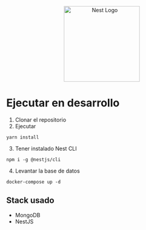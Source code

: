 <p align="center">
  <a href="http://nestjs.com/" target="blank"><img src="https://nestjs.com/img/logo-small.svg" width="200" alt="Nest Logo" /></a>
</p>

# Ejecutar en desarrollo

1. Clonar el repositorio
2. Ejecutar
```
yarn install
```
3. Tener instalado Nest CLI
```
npm i -g @nestjs/cli
```
4. Levantar la base de datos
```
docker-compose up -d
```


## Stack usado
* MongoDB
* NestJS
